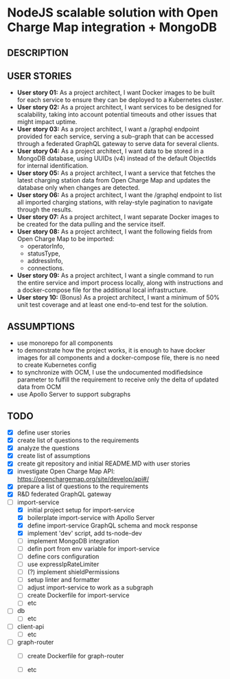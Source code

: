 # NodeJS scalable solution with Open Charge Map integration + MongoDB
## DESCRIPTION
## USER STORIES
- **User story 01:** As a project architect, I want Docker images to be built for each service to ensure they can be deployed to a Kubernetes cluster.
- **User story 02:** As a project architect, I want services to be designed for scalability, taking into account potential timeouts and other issues that might impact uptime.
- **User story 03:** As a project architect, I want a /graphql endpoint provided for each service, serving a sub-graph that can be accessed through a federated GraphQL gateway to serve data for several clients.
- **User story 04:** As a project architect, I want data to be stored in a MongoDB database, using UUIDs (v4) instead of the default ObjectIds for internal identification.
- **User story 05:** As a project architect, I want a service that fetches the latest charging station data from Open Charge Map and updates the database only when changes are detected.
- **User story 06:** As a project architect, I want the /graphql endpoint to list all imported charging stations, with relay-style pagination to navigate through the results.
- **User story 07:** As a project architect, I want separate Docker images to be created for the data pulling and the service itself.
- **User story 08:** As a project architect, I want the following fields from Open Charge Map to be imported:
    - operatorInfo,
    - statusType,
    - addressInfo, 
    - connections.
- **User story 09:** As a project architect, I want a single command to run the entire service and import process locally, along with instructions and a docker-compose file for the additional local infrastructure.
- **User story 10:** (Bonus) As a project architect, I want a minimum of 50% unit test coverage and at least one end-to-end test for the solution.

## ASSUMPTIONS
- use monorepo for all components
- to demonstrate how the project works, it is enough to have docker images for all components and a docker-compose file, there is no need to create Kubernetes config
- to synchronize with OCM, I use the undocumented modifiedsince parameter to fulfill the requirement to receive only the delta of updated data from OCM
- use Apollo Server to support subgraphs

## TODO
- [x] define user stories
- [x] create list of questions to the requirements
- [x] analyze the questions
- [x] create list of assumptions
- [x] create git repository and initial README.MD with user stories
- [x] investigate Open Charge Map API: https://openchargemap.org/site/develop/api#/
- [x] prepare a list of questions to the requirements
- [x] R&D federated GraphQL gateway
- [ ] import-service
    - [x] initial project setup for import-service
    - [x] boilerplate import-service with Apollo Server
    - [x] define import-service GraphQL schema and mock response
    - [x] implement 'dev' script, add ts-node-dev
    - [ ] implement MongoDB integration
    - [ ] defin port from env variable for import-service
    - [ ] define cors configuration
    - [ ] use expressIpRateLimiter
    - [ ] (?) implement shieldPermissions
    - [ ] setup linter and formatter
    - [ ] adjust import-service to work as a subgraph
    - [ ] create Dockerfile for import-service
    - [ ] etc
- [ ] db
    - [ ] etc
- [ ] client-api
    - [ ] etc
- [ ] graph-router
    - [ ] create Dockerfile for graph-router
    - [ ] etc

